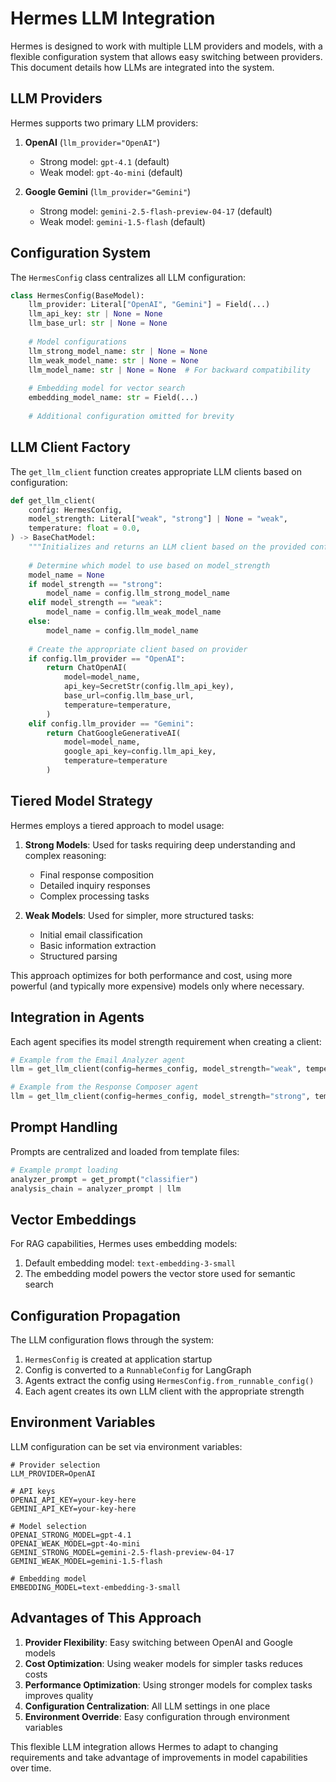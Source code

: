 # Hermes LLM Integration

Hermes is designed to work with multiple LLM providers and models, with a flexible configuration system that allows easy switching between providers. This document details how LLMs are integrated into the system.

## LLM Providers

Hermes supports two primary LLM providers:

1. **OpenAI** (`llm_provider="OpenAI"`)
   - Strong model: `gpt-4.1` (default)
   - Weak model: `gpt-4o-mini` (default)

2. **Google Gemini** (`llm_provider="Gemini"`)
   - Strong model: `gemini-2.5-flash-preview-04-17` (default)
   - Weak model: `gemini-1.5-flash` (default)

## Configuration System

The `HermesConfig` class centralizes all LLM configuration:

```python
class HermesConfig(BaseModel):
    llm_provider: Literal["OpenAI", "Gemini"] = Field(...)
    llm_api_key: str | None = None
    llm_base_url: str | None = None
    
    # Model configurations
    llm_strong_model_name: str | None = None
    llm_weak_model_name: str | None = None
    llm_model_name: str | None = None  # For backward compatibility
    
    # Embedding model for vector search
    embedding_model_name: str = Field(...)
    
    # Additional configuration omitted for brevity
```

## LLM Client Factory

The `get_llm_client` function creates appropriate LLM clients based on configuration:

```python
def get_llm_client(
    config: HermesConfig,
    model_strength: Literal["weak", "strong"] | None = "weak",
    temperature: float = 0.0,
) -> BaseChatModel:
    """Initializes and returns an LLM client based on the provided configuration."""
    
    # Determine which model to use based on model_strength
    model_name = None
    if model_strength == "strong":
        model_name = config.llm_strong_model_name
    elif model_strength == "weak":
        model_name = config.llm_weak_model_name
    else:
        model_name = config.llm_model_name
        
    # Create the appropriate client based on provider
    if config.llm_provider == "OpenAI":
        return ChatOpenAI(
            model=model_name,
            api_key=SecretStr(config.llm_api_key),
            base_url=config.llm_base_url,
            temperature=temperature,
        )
    elif config.llm_provider == "Gemini":
        return ChatGoogleGenerativeAI(
            model=model_name, 
            google_api_key=config.llm_api_key, 
            temperature=temperature
        )
```

## Tiered Model Strategy

Hermes employs a tiered approach to model usage:

1. **Strong Models**: Used for tasks requiring deep understanding and complex reasoning:
   - Final response composition
   - Detailed inquiry responses
   - Complex processing tasks

2. **Weak Models**: Used for simpler, more structured tasks:
   - Initial email classification
   - Basic information extraction
   - Structured parsing

This approach optimizes for both performance and cost, using more powerful (and typically more expensive) models only where necessary.

## Integration in Agents

Each agent specifies its model strength requirement when creating a client:

```python
# Example from the Email Analyzer agent
llm = get_llm_client(config=hermes_config, model_strength="weak", temperature=0.0)

# Example from the Response Composer agent
llm = get_llm_client(config=hermes_config, model_strength="strong", temperature=0.7)
```

## Prompt Handling

Prompts are centralized and loaded from template files:

```python
# Example prompt loading
analyzer_prompt = get_prompt("classifier")
analysis_chain = analyzer_prompt | llm
```

## Vector Embeddings

For RAG capabilities, Hermes uses embedding models:

1. Default embedding model: `text-embedding-3-small`
2. The embedding model powers the vector store used for semantic search

## Configuration Propagation

The LLM configuration flows through the system:

1. `HermesConfig` is created at application startup
2. Config is converted to a `RunnableConfig` for LangGraph
3. Agents extract the config using `HermesConfig.from_runnable_config()`
4. Each agent creates its own LLM client with the appropriate strength

## Environment Variables

LLM configuration can be set via environment variables:

```
# Provider selection
LLM_PROVIDER=OpenAI

# API keys
OPENAI_API_KEY=your-key-here
GEMINI_API_KEY=your-key-here

# Model selection
OPENAI_STRONG_MODEL=gpt-4.1
OPENAI_WEAK_MODEL=gpt-4o-mini
GEMINI_STRONG_MODEL=gemini-2.5-flash-preview-04-17
GEMINI_WEAK_MODEL=gemini-1.5-flash

# Embedding model
EMBEDDING_MODEL=text-embedding-3-small
```

## Advantages of This Approach

1. **Provider Flexibility**: Easy switching between OpenAI and Google models
2. **Cost Optimization**: Using weaker models for simpler tasks reduces costs
3. **Performance Optimization**: Using stronger models for complex tasks improves quality
4. **Configuration Centralization**: All LLM settings in one place
5. **Environment Override**: Easy configuration through environment variables

This flexible LLM integration allows Hermes to adapt to changing requirements and take advantage of improvements in model capabilities over time. 